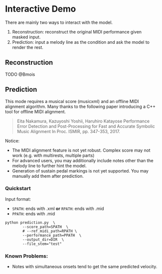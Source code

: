 # Interactive Demo

There are mainly two ways to interact with the model.

1. Reconstruction: reconstruct the original MIDI performance given masked input.
2. Prediction: input a melody line as the condition and ask the model to render the rest.

## Reconstruction

TODO @Bmois

## Prediction

This mode requires a musical score (musicxml) and an offline MIDI alignment algorithm.
Many thanks to the following paper introducing a C++ tool for offline MIDI alignment.

> Eita Nakamura, Kazuyoshi Yoshii, Haruhiro Katayose
> Performance Error Detection and Post-Processing for Fast and Accurate Symbolic Music Alignment
> In Proc. ISMIR, pp. 347-353, 2017.

Notice:

- The MIDI alignment feature is not yet robust. Complex score may not work (e.g. with multirests, multiple parts)
- For advanced users, you may additionally include notes other than the melody line to further hint the model.
- Generation of sustain pedal markings is not yet supported. You may manually add them after prediction. 

### Quickstart
Input format:
- `SPATH`: ends with .xml **or** `RPATH`: ends with .mid
- `PPATH`: ends with .mid

```shell
python prediction.py  \
        --score_path=SPATH  \
        # --ref_midi_path=RPATH \
        --performance_path=PPATH  \
        --output_dir=DIR  \
        --file_stem="test"
```

### Known Problems:
- Notes with simultaneous onsets tend to get the same predicted velocity. 